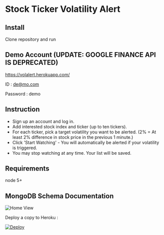 # Stock Ticker Volatility Alert


## Install
Clone repository and run


## Demo Account (UPDATE: GOOGLE FINANCE API IS DEPRECATED)
https://volalert.herokuapp.com/

ID : de@mo.com

Password : demo


## Instruction

- Sign up an account and log in.
- Add interested stock index and ticker (up to ten tickers).
- For each ticker, pick a target volatility you want to be alerted.
  (2% = At least 2% difference in stock price in the previous 1 minute.)
- Click 'Start Watching' - You will automatically be alerted if your volatility is triggered.
- You may stop watching at any time. Your list will be saved. 

## Requirements
node 5+


## MongoDB Schema Documentation

![Home View](https://cloud.githubusercontent.com/assets/22410733/25723671/dae4964a-30cd-11e7-988c-2fdb4abf9e3b.png)


Deploy a copy to Heroku :

[![Deploy](https://www.herokucdn.com/deploy/button.svg)](https://heroku.com/deploy?template=https://github.com/dougkna/volalert)
